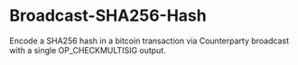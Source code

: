 # Broadcast-SHA256-Hash

Encode a SHA256 hash in a bitcoin transaction via Counterparty broadcast with a single OP_CHECKMULTISIG output.
